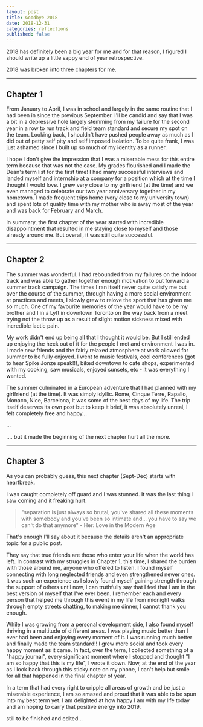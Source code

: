 ```yaml
---
layout: post
title: Goodbye 2018
date: 2018-12-31
categories: reflections
published: false
---
```


2018 has definitely been a big year for me and for that reason, I figured I should write up a little sappy end of year retrospective.

2018 was broken into three chapters for me.

---

## Chapter 1

From January to April, I was in school and largely in the same routine that I had been in since the previous September. I'll be candid and say that I was a bit in a depressive hole largely stemming from my failure for the second year in a row to run track and field team standard and secure my spot on the team. Looking back, I shouldn't have pushed people away as much as I did out of petty self pity and self imposed isolation. To be quite frank, I was just ashamed since I built up so much of my identity as a runner.

I hope I don't give the impression that I was a miserable mess for this entire term because that was not the case. My grades flourished and I made the Dean's term list for the first time! I had many successful interviews and landed myself and internship at a company for a position which at the time I thought I would love. I grew very close to my girlfriend (at the time) and we even managed to celebrate our two year anniversary together in my hometown. I made frequent trips home (very close to my university town) and spent lots of quality time with my mother who is away most of the year and was back for February and March.

In summary, the first chapter of the year started with incredible disappointment that resulted in me staying close to myself and those already around me. But overall, it was still quite successful.

---

## Chapter 2

The summer was wonderful. I had rebounded from my failures on the indoor track and was able to gather together enough motivation to put forward a summer track campaign. The times I ran itself never quite satisfy me but over the course of the summer, through having a more social environment at practices and meets, I slowly grew to relove the sport that has given me so much. One of my favourite memories of the year would have to be my brother and I in a Lyft in downtown Toronto on the way back from a meet trying not the throw up as a result of slight motion sickness mixed with incredible lactic pain.

My work didn't end up being all that I thought it would be. But I still ended up enjoying the heck out of it for the people I met and environment I was in. I made new friends and the fairly relaxed atmosphere at work allowed for summer to be fully enjoyed. I went to music festivals, cool conferences (got to hear Spike Jonze speak!!), biked downtown to cafe shops, experimented with my cooking, saw musicals, enjoyed sunsets, etc - it was everything I wanted.

The summer culminated in a European adventure that I had planned with my girlfriend (at the time). It was simply idyllic. Rome, Cinque Terre, Rapallo, Monaco, Nice, Barcelona, it was some of the best days of my life. The trip itself deserves its own post but to keep it brief, it was absolutely unreal, I felt completely free and happy...

...

.... but it made the beginning of the next chapter hurt all the more.

---

## Chapter 3

As you can probably guess, this next chapter (Sept-Dec) starts with heartbreak.

I was caught completely off guard and I was stunned. It was the last thing I saw coming and it freaking hurt.

> "separation is just always so brutal, you've shared all these moments with somebody and you've been so intimate and... you have to say we can't do that anymore" - Her: Love in the Modern Age

That's enough I'll say about it because the details aren't an appropriate topic for a public post.

They say that true friends are those who enter your life when the world has left. In contrast with my struggles in Chapter 1, this time, I shared the burden with those around me, anyone who offered to listen. I found myself connecting with long neglected friends and even strengthened newer ones. It was such an experience as I slowly found myself gaining strength through the support of others until now, I can truthfully say that I feel that I am in the best version of myself that I've ever been. I remember each and every person that helped me through this event in my life from midnight walks through empty streets chatting, to making me dinner, I cannot thank you enough.

While I was growing from a personal development side, I also found myself thriving in a multitude of different areas. I was playing music better than I ever had been and enjoying every moment of it. I was running much better and finally made the team standard!! I grew more social and took every happy moment as it came. In fact, over the term, I collected something of a "happy journal", every significant moment where I stopped and thought "I am so happy that this is my life", I wrote it down. Now, at the end of the year as I look back through this sticky note on my phone, I can't help but smile for all that happened in the final chapter of year.

In a term that had every right to cripple all areas of growth and be just a miserable experience, I am so amazed and proud that it was able to be spun into my best term yet. I am delighted at how happy I am with my life today and am hoping to carry that positive energy into 2019.

still to be finished and edited...
